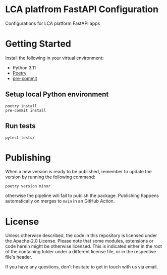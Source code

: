 # LCA platfrom FastAPI Configuration

Configurations for LCA platform FastAPI apps

# Getting Started

Install the following in your virtual environment:

- Python 3.11
- [Poetry](https://python-poetry.org/docs/#osx--linux--bashonwindows-install-instructions)
- [pre-commit](https://pre-commit.com/#installation)

## Setup local Python environment

```shell
poetry install
pre-commit install
```

## Run tests

```shell
pytest tests/
```

# Publishing

When a new version is ready to be published, remember to update the version by running the following command:
```shell
poetry version minor
```
otherwise the pipeline will fail to publish the package.
Publishing happens automatically on merges to `main` in an GitHub Action.


# License

Unless otherwise described, the code in this repository is licensed under the Apache-2.0 License. Please note that some
modules, extensions or code herein might be otherwise licensed. This is indicated either in the root of the containing
folder under a different license file, or in the respective file's header.

If you have any questions, don't hesitate to get in touch with us via email.